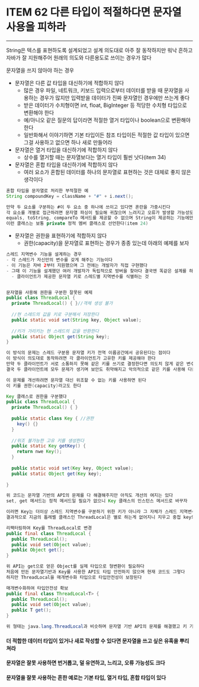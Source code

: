 # ITEM 62 다른 타입이 적절하다면 문자열 사용을 피하라

--------------------------------------------

String은 텍스를 표현하도록 설계되었고 설계 의도대로 아주 잘 동작하지만 워낙 흔하고 자바가 잘 지원해주어 원래의 의도와 다른용도로 쓰이는 경우가 많다

문자열을 쓰지 않아야 하는 경우
* 문자열은 다른 값 타입을 대신하기에 적합하지 않다
  * 많은 경우 파일, 네트워크, 키보드 입력으로부터 데이터를 받을 때 문자열을 사용하는 경우가 많지만 입력받을 데이터가 진짜 문자열인 경우에만 쓰는게 좋다
  * 받은 데이터가 수치형이면 int, float, BigInteger 등 적당한 수치형 타입으로 변환해야 한다
  * 예/아니오 같은 질문의 답이라면 적절한 열거 타입이나 boolean으로 변환해야 한다
  * 일반화해서 이야기하면 기본 타입이든 참조 타입이든 적절한 값 타입이 있으면 그걸 사용하고 없으면 하나 새로 만들어라
* 문자열은 열거 타입을 대신하기에 적합하지 않다
  * 상수를 열거할 때는 문자열보다는 열거 타입이 훨씬 낫다(item 34)
* 문자열은 혼합 타입을 대신하기에 적합하지 않다
  * 여러 요소가 혼합된 데이터를 하나의 문자열로 표현하는 것은 대체로 좋지 않은 생각이다
```` java
혼합 타입을 문자열로 처리한 부적절한 예
String compoundKey = className + "#" + i.next();

만약 두 요소를 구분하는 #이 두 요소 중 하나에 쓰이고 있다면 혼란을 가중시킨다
각 요소를 개별로 접근하려면 문자열 파싱이 필요해 귀찮으며 느려지고 오류가 발생할 가능성도 커진다
equals, toString, compareTo 메서드를 제공할 수 없으며 String이 제공하는 기능에만 의존해야 하므로 전용 클래스를 새로 만드는게 낫다
이런 클래스는 보통 private 정적 멤버 클래스로 선언한다(item 24)
````
* 문자열은 권한을 표현하기에 적합하지 않다
  * 권한(capacity)을 문자열로 표현하는 경우가 종종 있는데 아래의 예제를 보자
```` java
스레드 지역변수 기능을 설계하는 경우 
- 각 스레드가 자신만의 변수를 갖게 해주는 기능이다
- 이 기능은 자바 2부터 지원했으며 그 전에는 개발자가 직접 구현했다
- 그때 이 기능을 설계했던 여러 개발자가 독립적으로 방버을 찾아다 결국엔 똑같은 설계를 하게 되었다
  - 클라이언트가 제공한 문자열 키로 스레드별 지역변수를 식별하는 것


문자열을 사용해 권한을 구분한 잘못된 예제
public class ThreadLocal {
  private ThreadLocal() { }//객체 생성 불가
  
  //현 스레드의 값을 키로 구분해서 저장한다
  public static void set(String key, Object value);
  
  //키가 가리키는 현 스레드의 값을 반환한다
  public static Object get(String key);
}

이 방식의 문제는 스레드 구분용 문자열 키가 전역 이름공간에서 공유된다는 점이다
이 방식이 의도대로 동작하려면 각 클라이언트가 고유한 키를 제공해야 한다
만약 두 클라이언트가 서로 소통하지 못해 같은 키를 쓰기로 결정한다면 의도치 않게 같은 변수를 공유하게 된다
결국 두 클라이언트에 모두 문제가 생기며 보안도 취약해지고 악의적으로 같은 키를 사용해 다른 클라이언트의 값을 가져올 수도 있다

이 문제를 개선하려면 문자열 대신 위조할 수 없는 키를 사용하면 된다
이 키를 권한(capacity)라고도 한다

Key 클래스로 권한을 구분했다
public class ThreadLocal {
  private ThreadLocal() { }
  
  public static class Key { //권한
    key() {}
  }
  
  //위조 불가능한 고유 키를 생성한다
  public static Key getKey() {
    return nwe Key();
  }
  
  public static void set(Key key, Object value);
  public static Object get(Key key);
  
}

위 코드는 문자열 기반의 API의 문제를 다 해결해주지만 아직도 개선의 여지는 있다
set, get 메서드는 정적 메서드일 필요가 없으니 Key 클래스의 인스턴스 메서드로 바꾸자

이러면 Key는 더이상 스레드 지역변수를 구분하기 위한 키가 아니라 그 자체가 스레드 지역변수가 된다
결과적으로 지금의 톱레벨 클래스인 ThreadLocal은 별로 하는게 없어지니 지우고 중첩 key의 이름을 ThreadLocal로 바꾸자

리팩터링하여 Key를 ThreadLocal로 변경
public final class ThreadLocal {
  public ThreadLocal();
  public void set(Object value);
  public Object get();
}

위 API는 get으로 얻은 Object를 실제 타입으로 형변환이 필요하다
처음에 만든 문자열기반과 Key를 사용한 API도 타입 안전하지 않으며 현재 코드도 그렇다
하지만 ThreadLocal을 매개변수화 타입으로 타입안전성이 보장된다

매개변수화하여 타입안전성 확보
public final class ThreadLocal<T> {
  public ThreadLocal();
  public void set(Object value);
  public T get();
}

위 형태는 java.lang.ThreadLocal과 비슷하며 문자열 기반 API의 문제를 해결했고 키 기반 API보다 빠르다
````

#### 더 적합한 데이터 타입이 있거나 새로 작성할 수 있다면 문자열을 쓰고 싶은 유혹을 뿌리쳐라
#### 문자열은 잘못 사용하면 번거롭고, 덜 유연하고, 느리고, 오류 가능성도 크다
#### 문자열을 잘못 사용하는 흔한 예로는 기본 타입, 열거 타입, 혼합 타입이 있다